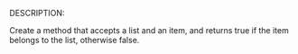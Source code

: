 DESCRIPTION:

Create a method that accepts a list and an item, and returns true if the item belongs to the list, otherwise false.